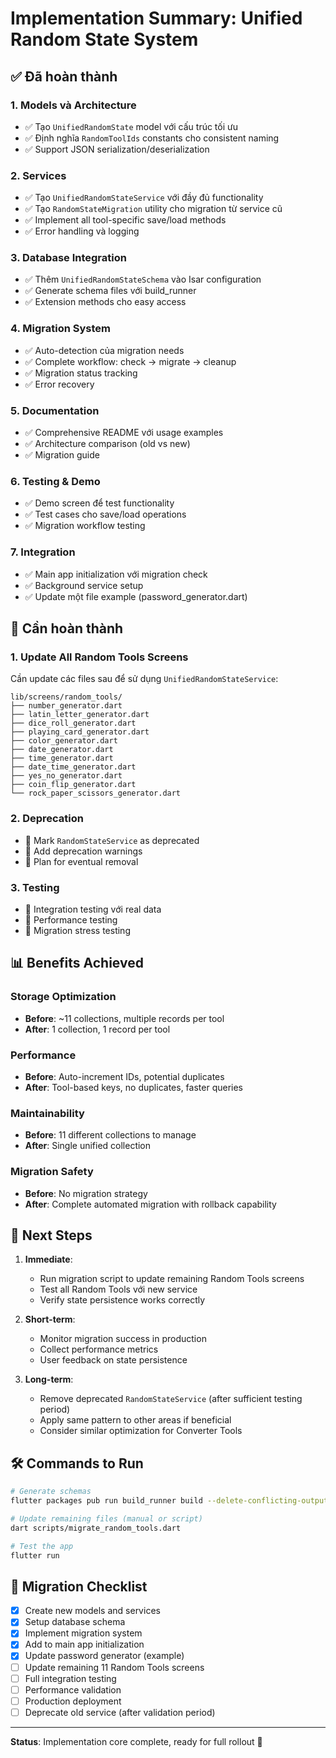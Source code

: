 # Implementation Summary: Unified Random State System

## ✅ Đã hoàn thành

### 1. Models và Architecture
- ✅ Tạo `UnifiedRandomState` model với cấu trúc tối ưu
- ✅ Định nghĩa `RandomToolIds` constants cho consistent naming
- ✅ Support JSON serialization/deserialization

### 2. Services
- ✅ Tạo `UnifiedRandomStateService` với đầy đủ functionality
- ✅ Tạo `RandomStateMigration` utility cho migration từ service cũ
- ✅ Implement all tool-specific save/load methods
- ✅ Error handling và logging

### 3. Database Integration
- ✅ Thêm `UnifiedRandomStateSchema` vào Isar configuration
- ✅ Generate schema files với build_runner
- ✅ Extension methods cho easy access

### 4. Migration System
- ✅ Auto-detection của migration needs
- ✅ Complete workflow: check → migrate → cleanup
- ✅ Migration status tracking
- ✅ Error recovery

### 5. Documentation
- ✅ Comprehensive README với usage examples
- ✅ Architecture comparison (old vs new)
- ✅ Migration guide

### 6. Testing & Demo
- ✅ Demo screen để test functionality
- ✅ Test cases cho save/load operations
- ✅ Migration workflow testing

### 7. Integration
- ✅ Main app initialization với migration check
- ✅ Background service setup
- ✅ Update một file example (password_generator.dart)

## 🔄 Cần hoàn thành

### 1. Update All Random Tools Screens
Cần update các files sau để sử dụng `UnifiedRandomStateService`:

```
lib/screens/random_tools/
├── number_generator.dart
├── latin_letter_generator.dart  
├── dice_roll_generator.dart
├── playing_card_generator.dart
├── color_generator.dart
├── date_generator.dart
├── time_generator.dart
├── date_time_generator.dart
├── yes_no_generator.dart
├── coin_flip_generator.dart
└── rock_paper_scissors_generator.dart
```

### 2. Deprecation
- 🔄 Mark `RandomStateService` as deprecated
- 🔄 Add deprecation warnings
- 🔄 Plan for eventual removal

### 3. Testing
- 🔄 Integration testing với real data
- 🔄 Performance testing
- 🔄 Migration stress testing

## 📊 Benefits Achieved

### Storage Optimization
- **Before**: ~11 collections, multiple records per tool
- **After**: 1 collection, 1 record per tool

### Performance
- **Before**: Auto-increment IDs, potential duplicates
- **After**: Tool-based keys, no duplicates, faster queries

### Maintainability  
- **Before**: 11 different collections to manage
- **After**: Single unified collection

### Migration Safety
- **Before**: No migration strategy
- **After**: Complete automated migration with rollback capability

## 🚀 Next Steps

1. **Immediate**:
   - Run migration script to update remaining Random Tools screens
   - Test all Random Tools với new service
   - Verify state persistence works correctly

2. **Short-term**:
   - Monitor migration success in production
   - Collect performance metrics
   - User feedback on state persistence

3. **Long-term**:
   - Remove deprecated `RandomStateService` (after sufficient testing period)
   - Apply same pattern to other areas if beneficial
   - Consider similar optimization for Converter Tools

## 🛠 Commands to Run

```bash
# Generate schemas
flutter packages pub run build_runner build --delete-conflicting-outputs

# Update remaining files (manual or script)
dart scripts/migrate_random_tools.dart

# Test the app
flutter run
```

## 📝 Migration Checklist

- [x] Create new models and services
- [x] Setup database schema  
- [x] Implement migration system
- [x] Add to main app initialization
- [x] Update password generator (example)
- [ ] Update remaining 11 Random Tools screens
- [ ] Full integration testing
- [ ] Performance validation
- [ ] Production deployment
- [ ] Deprecate old service (after validation period)

---

**Status**: Implementation core complete, ready for full rollout 🎉
